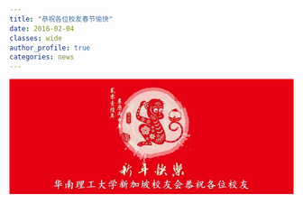 ```yaml
---
title: "恭祝各位校友春节愉快"
date: 2016-02-04
classes: wide
author_profile: true
categories: news
---
```


![](/assets/images/20160204.jpg)
